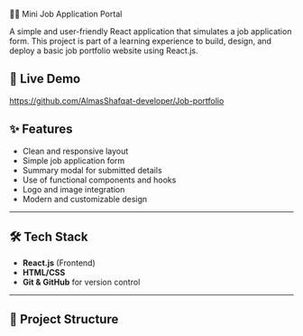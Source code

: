 🧑‍💼 Mini Job Application Portal

A simple and user-friendly React application that simulates a job application form. This project is part of a learning experience to build, design, and deploy a basic job portfolio website using React.js.

## 🚀 Live Demo

 https://github.com/AlmasShafqat-developer/Job-portfolio
 

## ✨ Features

- Clean and responsive layout
- Simple job application form
- Summary modal for submitted details
- Use of functional components and hooks
- Logo and image integration
- Modern and customizable design

---

## 🛠️ Tech Stack

- **React.js** (Frontend)
- **HTML/CSS**
- **Git & GitHub** for version control

---

## 📁 Project Structure
